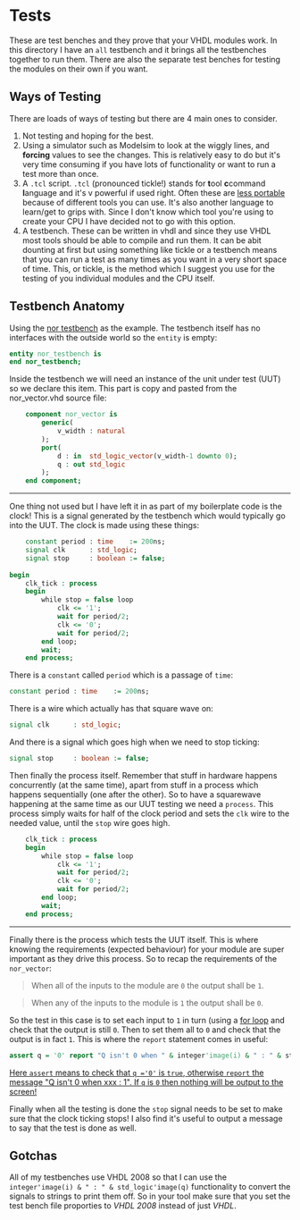 # Tests

These are test benches and they prove that your VHDL modules work. In this directory I have an `all` testbench and it brings all the testbenches together to run them. There are also the separate test benches for testing the modules on their own if you want.

## Ways of Testing

There are loads of ways of testing but there are 4 main ones to consider.
1. Not testing and hoping for the best.
2. Using a simulator such as Modelsim to look at the wiggly lines, and **forcing** values to see the changes. This is relatively easy to do but it's very time consuming if you have lots of functionality or want to run a test more than once.
3. A `.tcl` script. `.tcl` (pronounced tickle!) stands for **t**ool **c**command **l**anguage and it's v powerful if used right. Often these are [less portable](https://groups.google.com/forum/#!topic/comp.lang.vhdl/gPYmE7sTB98) because of different tools you can use. It's also another language to learn/get to grips with. Since I don't know which tool you're using to create your CPU I have decided not to go with this option. 
4. A testbench. These can be written in vhdl and since they use VHDL most tools should be able to compile and run them. It can be abit dounting at first but using something like tickle or a testbench means that you can run a test as many times as you want in a very short space of time. This, or tickle, is the method which I suggest you use for the testing of you individual modules and the CPU itself.

## Testbench Anatomy

Using the [nor testbench](nor_testbench.vhd) as the example. The testbench itself has no interfaces with the outside world so the `entity` is empty:

```vhdl
entity nor_testbench is
end nor_testbench;
```

Inside the testbench we will need an instance of the unit under test (UUT) so we declare this item. This part is copy and pasted from the nor_vector.vhd source file:

```vhdl
    component nor_vector is
        generic(
            v_width : natural
        );
        port(
            d : in  std_logic_vector(v_width-1 downto 0);
            q : out std_logic
        );
    end component;
```

___
One thing not used but I have left it in as part of my boilerplate code is the clock! This is a signal generated by the testbench which would typically go into the UUT. The clock is made using these things:

```vhdl
    constant period : time    := 200ns;
    signal clk      : std_logic;
    signal stop     : boolean := false;
    
begin
    clk_tick : process
    begin
        while stop = false loop
            clk <= '1';
            wait for period/2;
            clk <= '0';
            wait for period/2;
        end loop;
        wait;
    end process;
```
    
There is a `constant` called `period` which is a passage of `time`:

```vhdl
constant period : time    := 200ns;
```

There is a wire which actually has that square wave on:

```vhdl
signal clk      : std_logic;
```

And there is a signal which goes high when we need to stop ticking:
```vhdl
signal stop     : boolean := false;
```

Then finally the process itself. Remember that stuff in hardware happens concurrently (at the same time), apart from stuff in a process which happens sequentially (one after the other). So to have a squarewave happening at the same time as our UUT testing we need a `process`. This process simply waits for half of the clock period and sets the `clk` wire to the needed value, until the `stop` wire goes high. 
    
```vhdl
    clk_tick : process
    begin
        while stop = false loop
            clk <= '1';
            wait for period/2;
            clk <= '0';
            wait for period/2;
        end loop;
        wait;
    end process;
```
___
Finally there is the process which tests the UUT itself. This is where knowing the requirements (expected behaviour) for your module are super important as they drive this process. So to recap the requirements of the `nor_vector`:
> When all of the inputs to the module are `0` the output shall be `1`.

> When any of the inputs to the module is `1` the output shall be `0`.

So the test in this case is to set each input to `1` in turn (using a [for loop](https://www.ics.uci.edu/~jmoorkan/vhdlref/for_loop.html) and check that the output is still `0`. Then to set them all to `0` and check that the output is in fact `1`. This is where the `report` statement comes in useful:

```vhdl
assert q = '0' report "Q isn't 0 when " & integer'image(i) & " : " & std_logic'image(q); 
```

[Here `assert` means to check that `q ='0'` is `true`, otherwise `report` the message "Q isn't 0 when xxx : 1". If `q` is `0` then nothing will be output to the screen!](https://www.ics.uci.edu/~jmoorkan/vhdlref/assert.html)

Finally when all the testing is done the `stop` signal needs to be set to make sure that the clock ticking stops! I also find it's useful to output a message to say that the test is done as well.

## Gotchas

All of my testbenches use VHDL 2008 so that I can use the `integer'image(i) & " : " & std_logic'image(q)` functionality to convert the signals to strings to print them off. So in your tool make sure that you set the test bench file proporties to _VHDL 2008_ instead of just _VHDL_.
